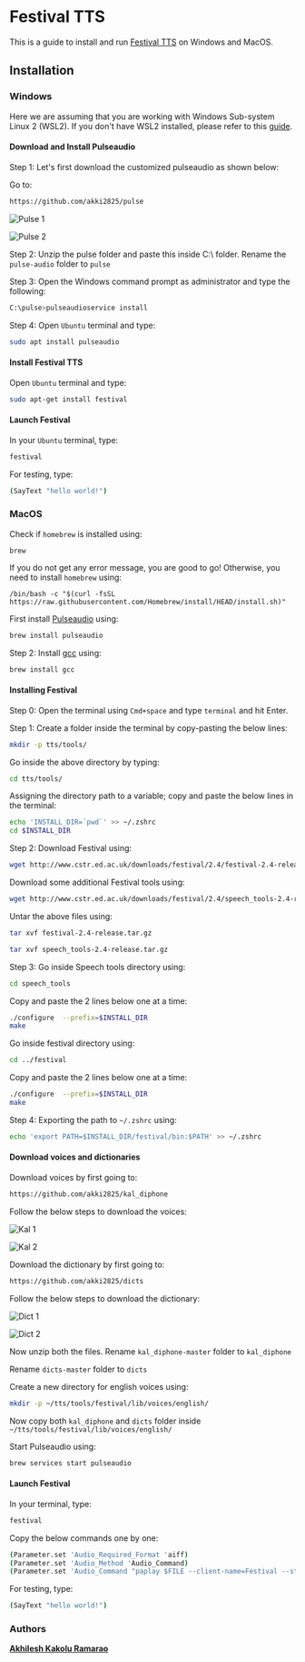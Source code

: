 # Festival TTS

This is a guide to install and run [Festival TTS](https://www.cstr.ed.ac.uk/projects/festival/) on Windows and MacOS.

## Installation

### Windows

Here we are assuming that you are working with Windows Sub-system Linux 2 (WSL2). If you don't have WSL2 installed, please refer to this [guide](https://docs.slam.phil.hhu.de/#/wsl).

#### Download and Install Pulseaudio

Step 1: Let's first download the customized pulseaudio as shown below:

Go to:

```sh
https://github.com/akki2825/pulse
```

![Pulse 1](pulse_1.png)

![Pulse 2](pulse_2.png)


Step 2: Unzip the pulse folder and paste this inside C:\ folder. Rename the `pulse-audio` folder to `pulse`

Step 3: Open the Windows command prompt as administrator and type the following:

```sh
C:\pulse>pulseaudioservice install
```

Step 4: Open `Ubuntu` terminal and type:

```sh
sudo apt install pulseaudio
```

#### Install Festival TTS

Open `Ubuntu` terminal and type:

```sh
sudo apt-get install festival
```

#### Launch Festival

In your `Ubuntu` terminal, type:

```sh
festival
```

For testing, type:


```sh
(SayText "hello world!")
```

### MacOS

Check if `homebrew` is installed using:

```
brew
```
If you do not get any error message, you are good to go! Otherwise, you need to install `homebrew` using:

```
/bin/bash -c "$(curl -fsSL https://raw.githubusercontent.com/Homebrew/install/HEAD/install.sh)"
```

First install [Pulseaudio](https://en.wikipedia.org/wiki/PulseAudio) using:



```sh
brew install pulseaudio
```

Step 2: Install [gcc](https://gcc.gnu.org/) using:

```sh
brew install gcc
```

#### Installing Festival

Step 0: Open the terminal using `Cmd+space` and type `terminal` and hit Enter.

Step 1: Create a folder inside the terminal by copy-pasting the below lines:

```sh
mkdir -p tts/tools/
```

Go inside the above directory by typing:

```sh
cd tts/tools/
```

Assigning the directory path to a variable; copy and paste the below lines in the terminal:

```sh
echo 'INSTALL_DIR=`pwd`' >> ~/.zshrc
cd $INSTALL_DIR
```

Step 2: Download Festival using:

```sh
wget http://www.cstr.ed.ac.uk/downloads/festival/2.4/festival-2.4-release.tar.gz
```

Download some additional Festival tools using:

```sh
wget http://www.cstr.ed.ac.uk/downloads/festival/2.4/speech_tools-2.4-release.tar.gz
```

Untar the above files using:

```sh
tar xvf festival-2.4-release.tar.gz
```

```sh
tar xvf speech_tools-2.4-release.tar.gz
```

Step 3: Go inside Speech tools directory using:

```sh
cd speech_tools
```

Copy and paste the 2 lines below one at a time:

```sh
./configure  --prefix=$INSTALL_DIR
make
```
Go inside festival directory using:

```sh
cd ../festival
```

Copy and paste the 2 lines below one at a time:

```sh
./configure  --prefix=$INSTALL_DIR
make
```

Step 4: Exporting the path to `~/.zshrc` using:

```sh
echo 'export PATH=$INSTALL_DIR/festival/bin:$PATH' >> ~/.zshrc
```

#### Download voices and dictionaries


Download voices by first going to:

```sh
https://github.com/akki2825/kal_diphone
```

Follow the below steps to download the voices:

![Kal 1](kal_1.png)

![Kal 2](kal_2.png)


Download the dictionary by first going to:

```sh
https://github.com/akki2825/dicts
```

Follow the below steps to download the dictionary:

![Dict 1](dicts_1.png)

![Dict 2](dicts_2.png)


Now unzip both the files. Rename `kal_diphone-master` folder to `kal_diphone`

Rename `dicts-master` folder to `dicts`


Create a new directory for english voices using:

```sh
mkdir -p ~/tts/tools/festival/lib/voices/english/
```

Now copy both `kal_diphone` and `dicts` folder inside `~/tts/tools/festival/lib/voices/english/`


Start Pulseaudio using:


```sh
brew services start pulseaudio
```

#### Launch Festival

In your terminal, type:

```sh
festival
```

Copy the below commands one by one:


```sh
(Parameter.set 'Audio_Required_Format 'aiff)
(Parameter.set 'Audio_Method 'Audio_Command)
(Parameter.set 'Audio_Command "paplay $FILE --client-name=Festival --stream-name=Speech")
```

For testing, type:

```sh
(SayText "hello world!")
```

### Authors

[**Akhilesh Kakolu Ramarao**](https://slam.phil.hhu.de/authors/akhilesh/)
